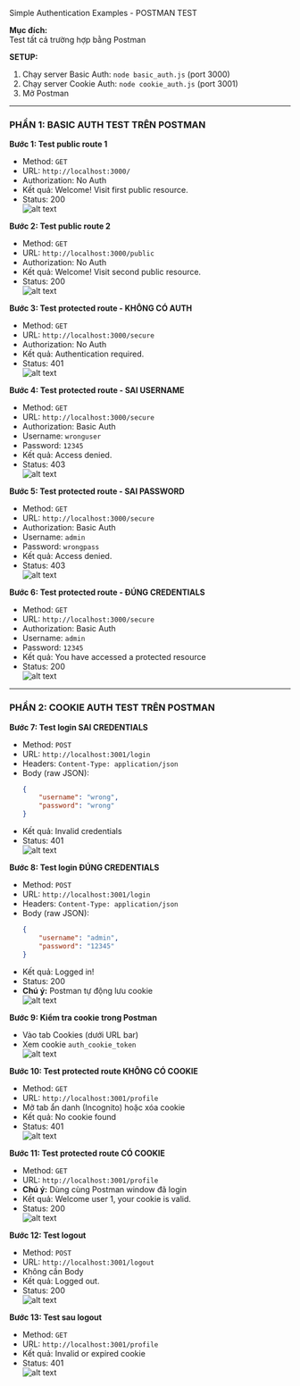 Simple Authentication Examples - POSTMAN TEST

**Mục đích:**  
Test tất cả trường hợp bằng Postman

**SETUP:**  
1. Chạy server Basic Auth: `node basic_auth.js` (port 3000)  
2. Chạy server Cookie Auth: `node cookie_auth.js` (port 3001)  
3. Mở Postman

---

### PHẦN 1: BASIC AUTH TEST TRÊN POSTMAN

**Bước 1: Test public route 1**  
- Method: `GET`  
- URL: `http://localhost:3000/`  
- Authorization: No Auth  
- Kết quả: Welcome! Visit first public resource.  
- Status: 200  
![alt text](public/img/1.png)

**Bước 2: Test public route 2**  
- Method: `GET`  
- URL: `http://localhost:3000/public`  
- Authorization: No Auth  
- Kết quả: Welcome! Visit second public resource.  
- Status: 200  
![alt text](public/img/2.png)

**Bước 3: Test protected route - KHÔNG CÓ AUTH**  
- Method: `GET`  
- URL: `http://localhost:3000/secure`  
- Authorization: No Auth  
- Kết quả: Authentication required.  
- Status: 401  
![alt text](public/img/3.png)

**Bước 4: Test protected route - SAI USERNAME**  
- Method: `GET`  
- URL: `http://localhost:3000/secure`  
- Authorization: Basic Auth  
- Username: `wronguser`  
- Password: `12345`  
- Kết quả: Access denied.  
- Status: 403  
![alt text](public/img/4.png)

**Bước 5: Test protected route - SAI PASSWORD**  
- Method: `GET`  
- URL: `http://localhost:3000/secure`  
- Authorization: Basic Auth  
- Username: `admin`  
- Password: `wrongpass`  
- Kết quả: Access denied.  
- Status: 403  
![alt text](public/img/5.png)

**Bước 6: Test protected route - ĐÚNG CREDENTIALS**  
- Method: `GET`  
- URL: `http://localhost:3000/secure`  
- Authorization: Basic Auth  
- Username: `admin`  
- Password: `12345`  
- Kết quả: You have accessed a protected resource  
- Status: 200  
![alt text](public/img/6.png)

---

### PHẦN 2: COOKIE AUTH TEST TRÊN POSTMAN

**Bước 7: Test login SAI CREDENTIALS**  
- Method: `POST`  
- URL: `http://localhost:3001/login`  
- Headers: `Content-Type: application/json`  
- Body (raw JSON):  
    ```json
    {
        "username": "wrong",
        "password": "wrong"
    }
    ```
- Kết quả: Invalid credentials  
- Status: 401  
![alt text](public/img/7.png)

**Bước 8: Test login ĐÚNG CREDENTIALS**  
- Method: `POST`  
- URL: `http://localhost:3001/login`  
- Headers: `Content-Type: application/json`  
- Body (raw JSON):  
    ```json
    {
        "username": "admin",
        "password": "12345"
    }
    ```
- Kết quả: Logged in!  
- Status: 200  
- **Chú ý:** Postman tự động lưu cookie  
![alt text](public/img/8.png)

**Bước 9: Kiểm tra cookie trong Postman**  
- Vào tab Cookies (dưới URL bar)  
- Xem cookie `auth_cookie_token`  
![alt text](public/img/9.png)

**Bước 10: Test protected route KHÔNG CÓ COOKIE**  
- Method: `GET`  
- URL: `http://localhost:3001/profile`  
- Mở tab ẩn danh (Incognito) hoặc xóa cookie  
- Kết quả: No cookie found  
- Status: 401  
![alt text](public/img/10.png)

**Bước 11: Test protected route CÓ COOKIE**  
- Method: `GET`  
- URL: `http://localhost:3001/profile`  
- **Chú ý:** Dùng cùng Postman window đã login  
- Kết quả: Welcome user 1, your cookie is valid.  
- Status: 200  
![alt text](public/img/11.png)

**Bước 12: Test logout**  
- Method: `POST`  
- URL: `http://localhost:3001/logout`  
- Không cần Body  
- Kết quả: Logged out.  
- Status: 200  
![alt text](public/img/12.png)

**Bước 13: Test sau logout**  
- Method: `GET`  
- URL: `http://localhost:3001/profile`  
- Kết quả: Invalid or expired cookie  
- Status: 401  
![alt text](public/img/13.png)
